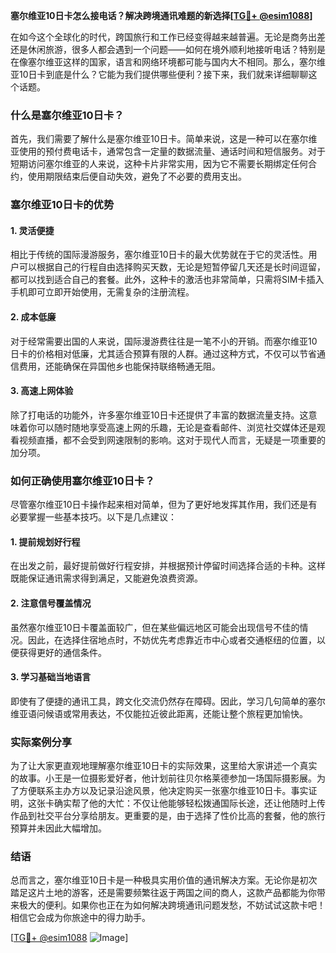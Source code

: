 **塞尔维亚10日卡怎么接电话？解决跨境通讯难题的新选择[[TG💪+ @esim1088](https://t.me/s/esim1088)]**

在如今这个全球化的时代，跨国旅行和工作已经变得越来越普遍。无论是商务出差还是休闲旅游，很多人都会遇到一个问题——如何在境外顺利地接听电话？特别是在像塞尔维亚这样的国家，语言和网络环境都可能与国内大不相同。那么，塞尔维亚10日卡到底是什么？它能为我们提供哪些便利？接下来，我们就来详细聊聊这个话题。

### 什么是塞尔维亚10日卡？

首先，我们需要了解什么是塞尔维亚10日卡。简单来说，这是一种可以在塞尔维亚使用的预付费电话卡，通常包含一定量的数据流量、通话时间和短信服务。对于短期访问塞尔维亚的人来说，这种卡片非常实用，因为它不需要长期绑定任何合约，使用期限结束后便自动失效，避免了不必要的费用支出。

### 塞尔维亚10日卡的优势

#### 1. 灵活便捷
相比于传统的国际漫游服务，塞尔维亚10日卡的最大优势就在于它的灵活性。用户可以根据自己的行程自由选择购买天数，无论是短暂停留几天还是长时间逗留，都可以找到适合自己的套餐。此外，这种卡的激活也非常简单，只需将SIM卡插入手机即可立即开始使用，无需复杂的注册流程。

#### 2. 成本低廉
对于经常需要出国的人来说，国际漫游费往往是一笔不小的开销。而塞尔维亚10日卡的价格相对低廉，尤其适合预算有限的人群。通过这种方式，不仅可以节省通信费用，还能确保在异国他乡也能保持联络畅通无阻。

#### 3. 高速上网体验
除了打电话的功能外，许多塞尔维亚10日卡还提供了丰富的数据流量支持。这意味着你可以随时随地享受高速上网的乐趣，无论是查看邮件、浏览社交媒体还是观看视频直播，都不会受到网速限制的影响。这对于现代人而言，无疑是一项重要的加分项。

### 如何正确使用塞尔维亚10日卡？

尽管塞尔维亚10日卡操作起来相对简单，但为了更好地发挥其作用，我们还是有必要掌握一些基本技巧。以下是几点建议：

#### 1. 提前规划好行程
在出发之前，最好提前做好行程安排，并根据预计停留时间选择合适的卡种。这样既能保证通讯需求得到满足，又能避免浪费资源。

#### 2. 注意信号覆盖情况
虽然塞尔维亚10日卡覆盖面较广，但在某些偏远地区可能会出现信号不佳的情况。因此，在选择住宿地点时，不妨优先考虑靠近市中心或者交通枢纽的位置，以便获得更好的通信条件。

#### 3. 学习基础当地语言
即使有了便捷的通讯工具，跨文化交流仍然存在障碍。因此，学习几句简单的塞尔维亚语问候语或常用表达，不仅能拉近彼此距离，还能让整个旅程更加愉快。

### 实际案例分享

为了让大家更直观地理解塞尔维亚10日卡的实际效果，这里给大家讲述一个真实的故事。小王是一位摄影爱好者，他计划前往贝尔格莱德参加一场国际摄影展。为了方便联系主办方以及记录沿途风景，他决定购买一张塞尔维亚10日卡。事实证明，这张卡确实帮了他的大忙：不仅让他能够轻松拨通国际长途，还让他随时上传作品到社交平台分享给朋友。更重要的是，由于选择了性价比高的套餐，他的旅行预算并未因此大幅增加。

### 结语

总而言之，塞尔维亚10日卡是一种极具实用价值的通讯解决方案。无论你是初次踏足这片土地的游客，还是需要频繁往返于两国之间的商人，这款产品都能为你带来极大的便利。如果你也正在为如何解决跨境通讯问题发愁，不妨试试这款卡吧！相信它会成为你旅途中的得力助手。

[[TG💪+ @esim1088](https://t.me/s/esim1088) ![Image](https://i.postimg.cc/4NQfJmqS/Snipaste-2025-05-13-00-14-12.png)]